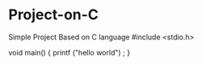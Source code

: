 # Project-on-C
Simple Project Based on C language
#include <stdio.h>

void main() 
{
	printf ("hello world") ;
} 

